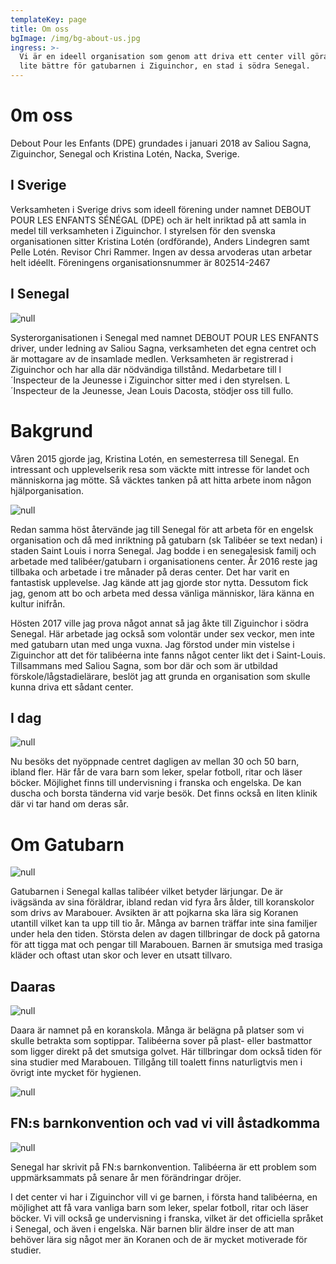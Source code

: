 ```yaml
---
templateKey: page
title: Om oss
bgImage: /img/bg-about-us.jpg
ingress: >-
  Vi är en ideell organisation som genom att driva ett center vill göra livet
  lite bättre för gatubarnen i Ziguinchor, en stad i södra Senegal.
---
```

# 0m oss

Debout Pour les Enfants (DPE) grundades i januari 2018 av Saliou Sagna, Ziguinchor, Senegal och Kristina Lotén, Nacka, Sverige.

## I Sverige

Verksamheten i Sverige drivs som ideell förening under namnet DEBOUT POUR LES ENFANTS SÉNÉGAL (DPE) och är helt inriktad på att samla in medel till verksamheten i Ziguinchor. I styrelsen för den svenska organisationen sitter Kristina Lotén (ordförande), Anders Lindegren samt Pelle Lotén. Revisor Chri Rammer. Ingen av dessa arvoderas utan arbetar helt idéellt. Föreningens organisationsnummer är 802514-2467

## I Senegal

![null](/img/om-oss-4.jpg)

Systerorganisationen i Senegal med namnet DEBOUT POUR LES ENFANTS driver, under ledning av Saliou Sagna, verksamheten  det egna centret och är mottagare av de insamlade medlen. Verksamheten är registrerad i Ziguinchor och har alla där nödvändiga tillstånd. Medarbetare till l´Inspecteur de la Jeunesse i Ziguinchor sitter med i den styrelsen. L´Inspecteur de la Jeunesse, Jean Louis Dacosta, stödjer oss till fullo.

# Bakgrund

Våren 2015 gjorde jag, Kristina Lotén, en semesterresa till Senegal. En intressant och upplevelserik resa som väckte mitt intresse för landet och människorna jag mötte. Så väcktes tanken på att hitta arbete inom någon hjälporganisation.

![null](/img/om-oss-6.jpg)

Redan samma höst återvände jag till Senegal för att arbeta för en engelsk organisation och då med inriktning på gatubarn (sk Talibéer se text nedan) i staden Saint Louis i norra Senegal. Jag bodde i en senegalesisk familj och arbetade med talibéer/gatubarn i organisationens center. År 2016 reste jag tillbaka och arbetade i tre månader på deras center. Det har varit en fantastisk upplevelse. Jag kände att jag gjorde stor nytta. Dessutom fick jag, genom att bo och arbeta med dessa vänliga människor, lära känna en kultur inifrån.

Hösten 2017 ville jag prova något annat så jag åkte till Ziguinchor i södra Senegal. Här arbetade jag också som volontär under sex veckor, men inte med gatubarn utan med unga vuxna. Jag förstod under min vistelse i Ziguinchor att det för talibéerna inte fanns något center likt det i Saint-Louis. Tillsammans med Saliou Sagna, som bor där och som är utbildad förskole/lågstadielärare, beslöt jag att grunda en organisation som skulle kunna driva ett sådant center. 

## I dag

![null](/img/om-oss-24.jpg)

Nu besöks det nyöppnade centret dagligen av mellan 30 och 50 barn, ibland fler. Här får de vara barn som leker, spelar fotboll, ritar och läser böcker. Möjlighet finns till undervisning i franska och engelska. De kan duscha och borsta tänderna vid varje besök. Det finns också en liten klinik där vi tar hand om deras sår. 

# Om Gatubarn

![null](/img/om-oss-23.jpg)

Gatubarnen i Senegal kallas talibéer vilket betyder lärjungar. De är ivägsända av sina föräldrar, ibland redan vid fyra års ålder, till koranskolor som drivs av Marabouer. Avsikten är att pojkarna ska lära sig Koranen utantill vilket kan ta upp till tio år. Många av barnen träffar inte sina familjer under hela den tiden. Största delen av dagen tillbringar de dock på gatorna för att tigga mat och pengar till Marabouen. Barnen är smutsiga med trasiga kläder och oftast utan skor och lever en utsatt tillvaro.

## Daaras

![null](/img/darras-1.jpg)

Daara är namnet på en koranskola. Många är belägna på platser som vi skulle betrakta som soptippar. Talibéerna sover på plast- eller bastmattor som ligger direkt på det smutsiga golvet. Här tillbringar dom också tiden för sina studier med Marabouen. Tillgång till toalett finns naturligtvis men i övrigt inte mycket för hygienen. 

![null](/img/darras-2.jpg)

## FN:s barnkonvention och vad vi vill åstadkomma

![null](/img/om-oss-21.jpg)

Senegal har skrivit på FN:s barnkonvention. Talibéerna är ett problem som uppmärksammats på senare år men förändringar dröjer.

I det center vi har i Ziguinchor vill vi ge barnen, i första hand talibéerna, en möjlighet att få vara vanliga barn som leker, spelar fotboll, ritar och läser böcker. Vi vill också ge undervisning i franska, vilket är det officiella språket i Senegal, och även i engelska. När barnen blir äldre inser de att man behöver lära sig något mer än Koranen och de är mycket motiverade för studier.
